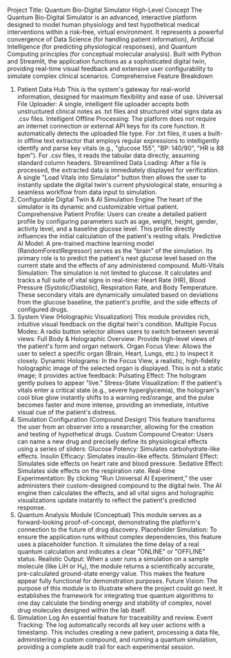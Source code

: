 Project Title: Quantum Bio-Digital Simulator
High-Level Concept
The Quantum Bio-Digital Simulator is an advanced, interactive platform designed to model human physiology and test hypothetical medical interventions within a risk-free, virtual environment. It represents a powerful convergence of Data Science (for handling patient information), Artificial Intelligence (for predicting physiological responses), and Quantum Computing principles (for conceptual molecular analysis). Built with Python and Streamlit, the application functions as a sophisticated digital twin, providing real-time visual feedback and extensive user configurability to simulate complex clinical scenarios.
Comprehensive Feature Breakdown
1. Patient Data Hub
This is the system's gateway for real-world information, designed for maximum flexibility and ease of use.
Universal File Uploader: A single, intelligent file uploader accepts both unstructured clinical notes as .txt files and structured vital signs data as .csv files.
Intelligent Offline Processing: The platform does not require an internet connection or external API keys for its core function. It automatically detects the uploaded file type.
For .txt files, it uses a built-in offline text extractor that employs regular expressions to intelligently identify and parse key vitals (e.g., "glucose 155", "BP: 140/90", "HR is 88 bpm").
For .csv files, it reads the tabular data directly, assuming standard column headers.
Streamlined Data Loading: After a file is processed, the extracted data is immediately displayed for verification. A single "Load Vitals into Simulator" button then allows the user to instantly update the digital twin's current physiological state, ensuring a seamless workflow from data input to simulation.
2. Configurable Digital Twin & AI Simulation Engine
The heart of the simulator is its dynamic and customizable virtual patient.
Comprehensive Patient Profile: Users can create a detailed patient profile by configuring parameters such as age, weight, height, gender, activity level, and a baseline glucose level. This profile directly influences the initial calculation of the patient's resting vitals.
Predictive AI Model: A pre-trained machine learning model (RandomForestRegressor) serves as the "brain" of the simulation. Its primary role is to predict the patient's next glucose level based on the current state and the effects of any administered compound.
Multi-Vitals Simulation: The simulation is not limited to glucose. It calculates and tracks a full suite of vital signs in real-time: Heart Rate (HR), Blood Pressure (Systolic/Diastolic), Respiration Rate, and Body Temperature. These secondary vitals are dynamically simulated based on deviations from the glucose baseline, the patient's profile, and the side effects of configured drugs.
3. System View (Holographic Visualization)
This module provides rich, intuitive visual feedback on the digital twin's condition.
Multiple Focus Modes: A radio button selector allows users to switch between several views:
Full Body & Holographic Overview: Provide high-level views of the patient's form and organ network.
Organ Focus View: Allows the user to select a specific organ (Brain, Heart, Lungs, etc.) to inspect it closely.
Dynamic Holograms: In the Focus View, a realistic, high-fidelity holographic image of the selected organ is displayed. This is not a static image; it provides active feedback:
Pulsating Effect: The hologram gently pulses to appear "live."
Stress-State Visualization: If the patient's vitals enter a critical state (e.g., severe hyperglycemia), the hologram's cool blue glow instantly shifts to a warning red/orange, and the pulse becomes faster and more intense, providing an immediate, intuitive visual cue of the patient's distress.
4. Simulation Configuration (Compound Design)
This feature transforms the user from an observer into a researcher, allowing for the creation and testing of hypothetical drugs.
Custom Compound Creator: Users can name a new drug and precisely define its physiological effects using a series of sliders:
Glucose Potency: Simulates carbohydrate-like effects.
Insulin Efficacy: Simulates insulin-like effects.
Stimulant Effect: Simulates side effects on heart rate and blood pressure.
Sedative Effect: Simulates side effects on the respiration rate.
Real-time Experimentation: By clicking "Run Universal AI Experiment," the user administers their custom-designed compound to the digital twin. The AI engine then calculates the effects, and all vital signs and holographic visualizations update instantly to reflect the patient's predicted response.
5. Quantum Analysis Module (Conceptual)
This module serves as a forward-looking proof-of-concept, demonstrating the platform's connection to the future of drug discovery.
Placeholder Simulation: To ensure the application runs without complex dependencies, this feature uses a placeholder function. It simulates the time delay of a real quantum calculation and indicates a clear "ONLINE" or "OFFLINE" status.
Realistic Output: When a user runs a simulation on a sample molecule (like LiH or H₂), the module returns a scientifically accurate, pre-calculated ground-state energy value. This makes the feature appear fully functional for demonstration purposes.
Future Vision: The purpose of this module is to illustrate where the project could go next. It establishes the framework for integrating true quantum algorithms to one day calculate the binding energy and stability of complex, novel drug molecules designed within the lab itself.
6. Simulation Log
An essential feature for traceability and review.
Event Tracking: The log automatically records all key user actions with a timestamp. This includes creating a new patient, processing a data file, administering a custom compound, and running a quantum simulation, providing a complete audit trail for each experimental session.
